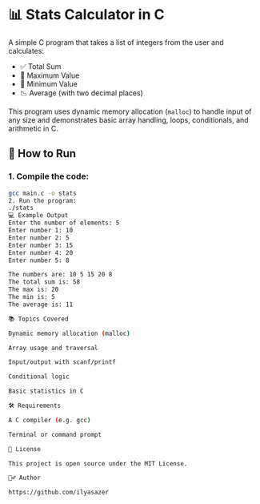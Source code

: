 # 📊 Stats Calculator in C

A simple C program that takes a list of integers from the user and calculates:

- ✅ Total Sum  
- 🔼 Maximum Value  
- 🔽 Minimum Value  
- 📉 Average (with two decimal places)

This program uses dynamic memory allocation (`malloc`) to handle input of any size and demonstrates basic array handling, loops, conditionals, and arithmetic in C.

## 🚀 How to Run

### 1. Compile the code:
```bash
gcc main.c -o stats
2. Run the program:
./stats
💻 Example Output
Enter the number of elements: 5
Enter number 1: 10
Enter number 2: 5
Enter number 3: 15
Enter number 4: 20
Enter number 5: 8

The numbers are: 10 5 15 20 8
The total sum is: 58
The max is: 20
The min is: 5
The average is: 11

📚 Topics Covered

Dynamic memory allocation (malloc)

Array usage and traversal

Input/output with scanf/printf

Conditional logic

Basic statistics in C

🛠️ Requirements

A C compiler (e.g. gcc)

Terminal or command prompt

🧾 License

This project is open source under the MIT License.

🙋‍♂️ Author

https://github.com/ilyasazer
